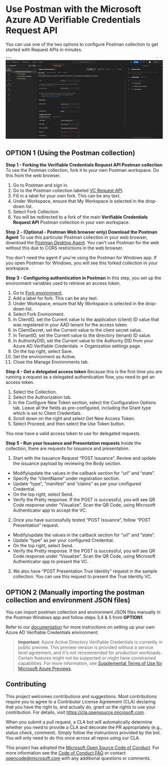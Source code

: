 # Use Postman with the Microsoft Azure AD Verifiable Credentials Request API

You can use one of the two options to configure Postman collection to get started with Request APIs in minutes.

![Screenshot of Postman_VC Request API](./ReadmeFiles/postman_requestapi.png)

## OPTION 1 (Using the Postman collection)
**Step 1 - Forking the Verifiable Credentials Request API Postman collection**
To use the Postman collection, fork it to your own Postman workspace. Do this from the web browser.
1.	Go to Postman and sign in.
2.	Go to the Postman collection labeled [VC Request API](https://www.postman.com/aadverifiablecredentials/workspace/verifiable-credentials-request-api/collection/18012404-fc35776e-afb7-4795-83d8-713701882c07/fork "Verifiable Credentials Request API").
3.	Fill in a label for your own fork. This can be any text.
4.	Under Workspace, ensure that My Workspace is selected in the drop-down list.
5.	Select Fork Collection.
6.	You will be redirected to a fork of the main **Verifiable Credentials Request API** Postman collection in your own workspace.

**Step 2 - (Optional - Postman Web browser only) Download the Postman Agent**
To use this particular Postman collection in your web browser, download the [Postman Desktop Agent]( https://www.postman.com/downloads "Postman Desktop Agent"). You can't use Postman for the web without this due to CORS restrictions in the web browser.

You don't need the agent if you're using the Postman for Windows app. If you open Postman for Windows, you will see this forked collection in your workspace.

**Step 3 - Configuring authentication in Postman**
In this step, you set up the environment variables used to retrieve an access token.

1.	Go to [Fork environment](https://www.postman.com/aadverifiablecredentials/workspace/verifiable-credentials-request-api/environment/18012404-03ae4c46-8ae9-4b00-9062-5b579f02b03b/fork "Fork environment").
2.	Add a label for fork. This can be any text.
3.	Under Workspace, ensure that My Workspace is selected in the drop-down list.
4.	Select Fork Environment.
5.	In ClientID, set the Current value to the application (client) ID value that was registered in your AAD tenant for the access token.
6.	In ClientSecret, set the Current value to the client secret value.
7.	In TenantID, set the Current value to the directory (tenant) ID value.
8.	In AuthorityDID, set the Current value to the Authority DID from your Azure AD Verifiable Credentials -> Organization settings page.
9.	On the top right, select Save.
10.	Set the environment as Active.
11.	Close the Manage Environments tab.

**Step 4 - Get a delegated access token**
Because this is the first time you are running a request as a delegated authentication flow, you need to get an access token.
1.	Select the Collection.
2.	Select the Authorization tab.
3.	In the Configure New Token section, select the Configuration Options tab. Leave all the fields as pre-configured, including the Grant type which is set to Client Credentials.
4.	Scroll down on the right and select Get New Access Token.
5.	Select Proceed, and then select the Use Token button.

You now have a valid access token to use for delegated requests.

**Step 5 - Run your Issuance and Presentation requests**
Inside the collection, there are requests for issuance and presentation.
1.	Start with the Issuance Request “POST Issuance”. Review and update the issuance payload by reviewing the Body section.
*	Modify/update the values in the callback section for “url” and “state”. 
*	Specify the “clientName” under registration section.
*	Update “type”, “manifest” and “claims” as per your configured Credential.
*	On the top right, select Send.
*	Verify the Pretty response. If the POST is successful, you will see QR Code response under “Visualize”. Scan the QR Code, using Microsoft Authenticator app to accept the VC.
2.	Once you have successfully tested “POST Issuance”, follow “POST Presentation” request.
*	Modify/update the values in the callback section for “url” and “state”. 
*	Update “type” as per your configured Credential.
*	On the top right, select Send.
*	Verify the Pretty response. If the POST is successful, you will see QR Code response under “Visualize”. Scan the QR Code, using Microsoft Authenticator app to present the VC.
3.	We also have “POST Presentation True Identity” request in the sample collection. You can use this request to present the True Identity VC. 

## OPTION 2 (Manually importing the postman collection and environment JSON files)

You can import postman collection and environment JSON files manually in the Postman Windows app and follow steps 3,4 & 5 from **OPTION1**.


Refer to our [documentation](https://aka.ms/didfordevs) for more instructions on setting up your own Azure AD Verifiable Credentials environment.

> **Important**: Azure Active Directory Verifiable Credentials is currently in public preview. This preview version is provided without a service level agreement, and it's not recommended for production workloads. Certain features might not be supported or might have constrained capabilities. For more information, see [Supplemental Terms of Use for Microsoft Azure Previews](https://azure.microsoft.com/support/legal/preview-supplemental-terms/).

## Contributing

This project welcomes contributions and suggestions.  Most contributions require you to agree to a
Contributor License Agreement (CLA) declaring that you have the right to, and actually do, grant us
the rights to use your contribution. For details, visit https://cla.opensource.microsoft.com.

When you submit a pull request, a CLA bot will automatically determine whether you need to provide
a CLA and decorate the PR appropriately (e.g., status check, comment). Simply follow the instructions
provided by the bot. You will only need to do this once across all repos using our CLA.

This project has adopted the [Microsoft Open Source Code of Conduct](https://opensource.microsoft.com/codeofconduct/).
For more information see the [Code of Conduct FAQ](https://opensource.microsoft.com/codeofconduct/faq/) or
contact [opencode@microsoft.com](mailto:opencode@microsoft.com) with any additional questions or comments.
